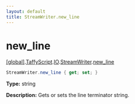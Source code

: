 ```yaml
---
layout: default
title: StreamWriter.new_line
---
```


# new_line

[\[global\]]({{site.baseurl}}/docs/).[TaffyScript]({{site.baseurl}}/docs/TaffyScript/).[IO]({{site.baseurl}}/docs/TaffyScript/IO/).[StreamWriter]({{site.baseurl}}/docs/TaffyScript/IO/StreamWriter/).[new_line]({{site.baseurl}}/docs/TaffyScript/IO/StreamWriter/new_line/)

```cs
StreamWriter.new_line { get; set; }
```

**Type:** string

**Description:** Gets or sets the line terminator string.
